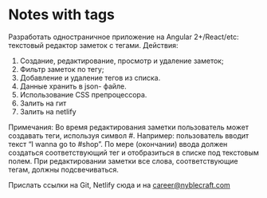 # Notes with tags

Разработать одностраничное приложение на Angular 2+/React/etc: текстовый редактор заметок с тегами. 
Действия: 
1. Создание, редактирование, просмотр и удаление заметок; 
2. Фильтр заметок по тегу; 
3. Добавление и удаление тегов из списка. 
4. Данные хранить в json- файле. 
5. Использование CSS препроцессора. 
6. Залить на гит 
7. Залить на netlify 
 
Примечания: 
Во время редактирования заметки пользователь может создавать теги, используя символ #. 
Например: пользователь вводит текст “I wanna go to #shop”. По мере (окончании) ввода должен создаться соответствующий тег и отобразиться в списке под текстовым полем. 
При редактировании заметки все слова, соответствующие тегам, должны подсвечиваться. 
 
Прислать ссылки на Git, Netlify сюда и на career@nyblecraft.com